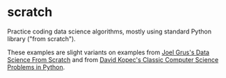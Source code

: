 # scratch

Practice coding data science algorithms, mostly using standard Python library ("from scratch").   

These examples are slight variants on examples from [Joel Grus's Data Science From Scratch](https://github.com/joelgrus/data-science-from-scratch) and from [David Kopec's Classic Computer Science Problems in Python](https://github.com/davecom/ClassicComputerScienceProblemsInPython).